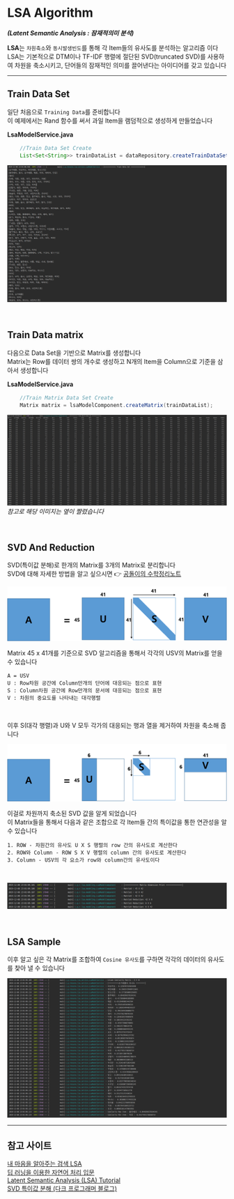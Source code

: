 # LSA Algorithm 
***(Latent Semantic Analysis : 잠재적의미 분석)***  

**LSA**는 `차원축소`와 `동시발생빈도`를 통해 각 Item들의 유사도를 분석하는 알고리즘 이다  
LSA는 기본적으로 DTM이나 TF-IDF 행렬에 절단된 SVD(truncated SVD)를 사용하여 차원을 축소시키고, 단어들의 잠재적인 의미를 끌어낸다는 아이디어를 갖고 있습니다  

---

## Train Data Set  

일단 처음으로 `Training Data`를 준비합니다  
이 예제에서는 Rand 함수를 써서 과일 Item을 램덤적으로 생성하게 만들었습니다  

**LsaModelService.java**  
```java
    //Train Data Set Create
    List<Set<String>> trainDataList = dataRepository.createTrainDataSet(45);
```

![LSA Train Data Set](./assets/LSA-Train-Data.PNG)

<br/>

## Train Data matrix  

다음으로 Data Set을 기반으로 Matrix를 생성합니다  
Matrix는 Row를 데이터 쌍의 개수로 생성하고 N개의 Item을 Column으로 기준을 삼아서 생성합니다  

**LsaModelService.java**  
```java
    //Train Matrix Data Set Create
    Matrix matrix = lsaModelComponent.createMatrix(trainDataList);
```
![LSA Data Matrix](./assets/Data-Matrix.PNG)  
*참고로 해당 이미지는 옆이 짤렸습니다*  

<br/>

## SVD And Reduction 

SVD(특이값 분해)로 한개의 Matrix를 3개의 Matrix로 분리합니다  
SVD에 대해 자세한 방법을 알고 싶으시면 :point_right: [공돌이의 수학정리노트](https://www.youtube.com/watch?v=cq5qlYtnLoY&feature=emb_logo)

![SVD Matrix](./assets/svd-image.png)  

Matrix 45 x 41개를 기준으로 SVD 알고리즘을 통해서 각각의 USV의 Matrix를 얻을 수 있습니다  

```text
A = USV
U : Row차원 공간에 Column만개의 단어에 대응되는 점으로 표현  
S : Column차원 공간에 Row만개의 문서에 대응되는 점으로 표현  
V : 차원의 중요도를 나타내는 대각행렬  
```

<br/>

이후 S(대각 행렬)과 U와 V 모두 각가의 대응되는 행과 열을 제거하여 차원을 축소해 줍니다  

![SVD Matrix](./assets/svd-reduction-image.png)   

이걸로 차원까지 축소된 SVD 값을 알게 되었습니다  
이 Matrix들을 통해서 다음과 같은 조합으로 각 Item들 간의 특이값을 통한 연관성을 알 수 있습니다  

```text
1. ROW - 차원간의 유사도 U X S 행렬의 row 간의 유사도로 계산한다  
2. ROW와 Column - ROW S X V 행렬의 column 간의 유사도로 계산한다  
3. Column - USV의 각 요소가 row와 column간의 유사도이다  
```

<br/>

![SVD Matrix](./assets/SVD.PNG)  

<br/>

## LSA Sample

이후 알고 싶은 각 Matrix를 조합하여 `Cosine 유사도`를 구하면 각각의 데이터의 유사도를 찾아 낼 수 있습니다  

![Column Similarity](./assets/LSA-Column-Similarity.PNG)  

---

## 참고 사이트  
[내 마음을 알아주는 검색 LSA](https://sragent.tistory.com/entry/Latent-Semantic-AnalysisLSA)  
[딥 러닝을 이용한 자연어 처리 입문](https://wikidocs.net/24949)  
[Latent Semantic Analysis (LSA) Tutorial](https://technowiki.wordpress.com/2011/08/27/latent-semantic-analysis-lsa-tutorial/)  
[SVD 특이값 분해 (다크 프로그래머 블로그)](https://darkpgmr.tistory.com/106)  
